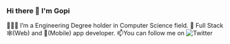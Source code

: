### Hi there 👋 I'm Gopi

🙋🏼‍♂️ I’m a Engineering Degree holder in Computer Science field. 
🔭 Full Stack 🕸️(Web) and 📱(Mobile) app developer. 
📫You can follow me on ![[Twitter](https://twitter.com/sftwareofficial)](https://img.shields.io/badge/Twitter-%231DA1F2.svg?style=for-the-badge&logo=Twitter&logoColor=white)
<!--
**softwareengineerofficial/softwareengineerofficial** is a ✨ _special_ ✨ repository because its `README.md` (this file) appears on your GitHub profile.

Here are some ideas to get you started:

- 🔭 I’m currently working on ...
- 🌱 I’m currently learning ...
- 👯 I’m looking to collaborate on ...
- 🤔 I’m looking for help with ...
- 💬 Ask me about ...
- 📫 How to reach me: ...
- 😄 Pronouns: ...
- ⚡ Fun fact: ...
-->
